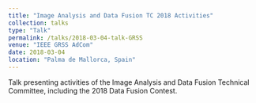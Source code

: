 ```yaml
---
title: "Image Analysis and Data Fusion TC 2018 Activities"
collection: talks
type: "Talk"
permalink: /talks/2018-03-04-talk-GRSS
venue: "IEEE GRSS AdCom"
date: 2018-03-04
location: "Palma de Mallorca, Spain"
---
```


Talk presenting activities of the Image Analysis and Data Fusion Technical Committee, including the 2018 Data Fusion Contest.